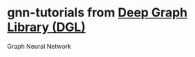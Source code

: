 # gnn-tutorials from [Deep Graph Library (DGL)](https://docs.dgl.ai/index.html)
Graph Neural Network
